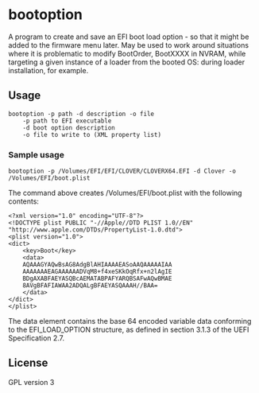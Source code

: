 #  bootoption

A program to create and save an EFI boot load option - so that it might be added to the firmware menu later. May be used to work around situations where it is problematic to modify BootOrder, BootXXXX in NVRAM, while targeting a given instance of a loader from the booted OS: during loader installation, for example.

## Usage

```
bootoption -p path -d description -o file
    -p path to EFI executable
    -d boot option description
    -o file to write to (XML property list)
```

### Sample usage

```
bootoption -p /Volumes/EFI/EFI/CLOVER/CLOVERX64.EFI -d Clover -o /Volumes/EFI/boot.plist
```
The command above creates /Volumes/EFI/boot.plist with the following contents:

```
<?xml version="1.0" encoding="UTF-8"?>
<!DOCTYPE plist PUBLIC "-//Apple//DTD PLIST 1.0//EN"
"http://www.apple.com/DTDs/PropertyList-1.0.dtd">
<plist version="1.0">
<dict>
    <key>Boot</key>
    <data>
    AQAAAGYAQwBsAG8AdgBlAHIAAAAEASoAAQAAAAAIAA
    AAAAAAAEAGAAAAAADVqM8+f4xeSKkOqRfx+n2lAgIE
    BDgAXABFAEYASQBcAEMATABPAFYARQBSAFwAQwBMAE
    8AVgBFAFIAWAA2ADQALgBFAEYASQAAAH//BAA=
    </data>
</dict>
</plist>
```

The data element contains the base 64 encoded variable data conforming to the EFI_LOAD_OPTION structure, as defined in section 3.1.3 of the UEFI Specification 2.7.

## License

GPL version 3
